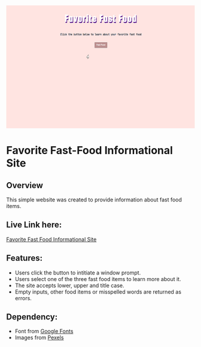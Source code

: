 <p align="center">
  <img src="Images/social-preview.gif" width="600px" height="328px">
</p>
<h1>Favorite Fast-Food Informational Site</h1>

<h2>Overview</h2>
<p>This simple website was created to provide information about fast food items.</p> 

<h2>Live Link here:</h2> 
<a href="https://th876.github.io/FavFast-Food/">Favorite Fast Food Informational Site</a>

<h2>Features:</h2> 
<ul>
  <li>Users click the button to intitiate a window prompt.</li>
  <li>Users select one of the three fast food items to learn more about it.</li>
  <li>The site accepts lower, upper and title case.</li>
  <li>Empty inputs, other food items or misspelled words are returned as errors.</li>
</ul>

<h2>Dependency:</h2>
<ul>
  <li>Font from <a href="https://fonts.google.com/">Google Fonts</a></li>
  <li>Images from <a href="https://www.pexels.com/">Pexels</a></li>
</ul>
